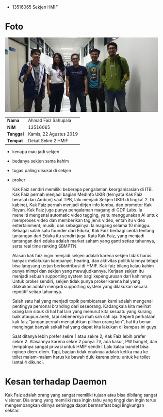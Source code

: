  - 13516065
Sekjen HMIF


# Foto
![foto](./foto-16518101-16518129-16518183-16518266.jpg)


<table>
  <tr>
    <td><b>Nama</b></td>
    <td>Ahmad Faiz Sahupala</td>
  </tr>
  <tr>
    <td><b>NIM</b></td>
    <td>13516065</td>
  </tr>
  <tr>
    <td><b>Tanggal</b></td>
    <td>Kamis, 22 Agustus 2019</td>
  </tr>
  <tr>
    <td><b>Tempat</b></td>
    <td>Dekat Sekre 2 HMIF</td>
  </tr>
</table>


- kenapa mau jadi sekjen
- bedanya sekjen sama kahim
- tugas paling disukai di sekjen
- proker

  Kak Faiz sendiri memiliki beberapa pengalaman keorganisasian di ITB. Kak Faiz pernah menjadi bagian MedInfo UKIR (ternyata Kak Faiz berasal dari Ambon) saat TPB, lalu menjadi Sekjen UKIR di tingkat 2. Di kabinet, Kak Faiz pernah menjadi dirjen info lomba, dan promotor Kak Royan.
  Kak Faiz juga punya pengalaman magang di GDP Labs. Ia meneliti mengenai automatic video tagging, yaitu menggunakan AI untuk memproses video dan memberikan tag jenis video, entah itu video entertainment, musik, dan sebagainya. Ia magang selama 10 minggu. 
  Sebagai salah satu founder dari Eduka, Kak Faiz berbagi cerita tentang tantangan dari Eduka itu sendiri juga. Kata Kak Faiz, yang menjadi tantangan dari eduka adalah market saham yang ganti setiap tahunnya, serta real time ranking SBMPTN.

  Alasan kak faiz ingin menjadi sekjen adalah karena sekjen tidak harus banyak melakukan kampanye, hearing, dan aktivitas politik lainnya tetapi bisa langsung terjun berkontribusi di HMIF. Kak faiz bilang kalau kahim punya mimpi dan sekjen yang mewujudkannya. Kerjaan sekjen itu menjadi sebuah supporting system bagi kepengurusan dari kahimnya. Untuk proker sendiri, sekjen tidak punya proker karena hal yang dilakukan adalah menjadi supporting system yang dilakukan secara repetitif setiap tahunnya. 

  Salah satu hal yang menjadi topik pembicaraan kami adalah mengenai pentingya personal branding dari seseorang. Kadangkala kita melihat orang lain sibuk di hal hal lain yang menurut kita sesuatu yang kurang baik ataupun aneh, tapi sebenernya mah sah sah aja. Seperti perkataan kak faiz "jangan pernah menjatuhkan pilihan orang lain", hal itu benar mengingat banyak sekali hal yang dapat kita lakukan di kampus ini guys. 
  
  Saat ditanya lebih prefer sekre 1 atau sekre 2, Kak Faiz lebih prefer sekre 2. Alasannya karena sekre 2 punya TV, ada kasur, PW banget, dan tempatnya sangat privasi untuk HMIF sendiri. Lalu kalau bandel bisa nginep diem-diem. Tapi, bagian tidak enaknya adalah ketika mau ke toilet malam-malam harus ke bawah dulu karena pintu untuk ke toilet lantai 4 dikunci.

  
 # Kesan terhadap Daemon
Kak Faiz adalah orang yang sangat memiliki tujuan atau bisa dibilang sangat visioner. Dia orang yang memiliki rasa ingin tahu yang tinggi dan ingin terus mengembangkan dirinya sehingga dapat bermanfaat bagi lingkungan sekitar.
  
